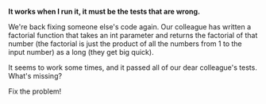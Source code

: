 <b>It works when I run it, it must be the tests that are wrong.</b>

We're back fixing someone else's code again. Our colleague has written a factorial function that takes an int parameter and returns the factorial of that number (the factorial is just the product of all the numbers from 1 to the input number) as a long (they get big quick).

It seems to work some times, and it passed all of our dear colleague's tests. What's missing?

Fix the problem!